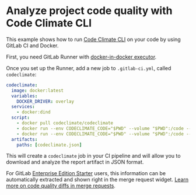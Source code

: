 # Analyze project code quality with Code Climate CLI

This example shows how to run [Code Climate CLI][cli] on your code by using
GitLab CI and Docker.

First, you need GitLab Runner with [docker-in-docker executor][dind].

Once you set up the Runner, add a new job to `.gitlab-ci.yml`, called `codeclimate`:

```yaml
codeclimate:
  image: docker:latest
  variables:
    DOCKER_DRIVER: overlay
  services:
    - docker:dind
  script:
    - docker pull codeclimate/codeclimate
    - docker run --env CODECLIMATE_CODE="$PWD" --volume "$PWD":/code --volume /var/run/docker.sock:/var/run/docker.sock --volume /tmp/cc:/tmp/cc codeclimate/codeclimate init
    - docker run --env CODECLIMATE_CODE="$PWD" --volume "$PWD":/code --volume /var/run/docker.sock:/var/run/docker.sock --volume /tmp/cc:/tmp/cc codeclimate/codeclimate analyze -f json > codeclimate.json
  artifacts:
    paths: [codeclimate.json]
```

This will create a `codeclimate` job in your CI pipeline and will allow you to
download and analyze the report artifact in JSON format.

For GitLab [Enterprise Edition Starter][ee] users, this information can be automatically
extracted and shown right in the merge request widget. [Learn more on code quality
diffs in merge requests](http://docs.gitlab.com/ee/user/project/merge_requests/code_quality_diff.md).

[cli]: https://github.com/codeclimate/codeclimate
[dind]: ../docker/using_docker_build.md#use-docker-in-docker-executor
[ee]: https://about.gitlab.com/gitlab-ee/
